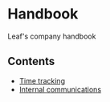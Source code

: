 # Handbook
Leaf's company handbook

## Contents
- [Time tracking](time-tracking.md)
- [Internal communications](internal-communications.md)
